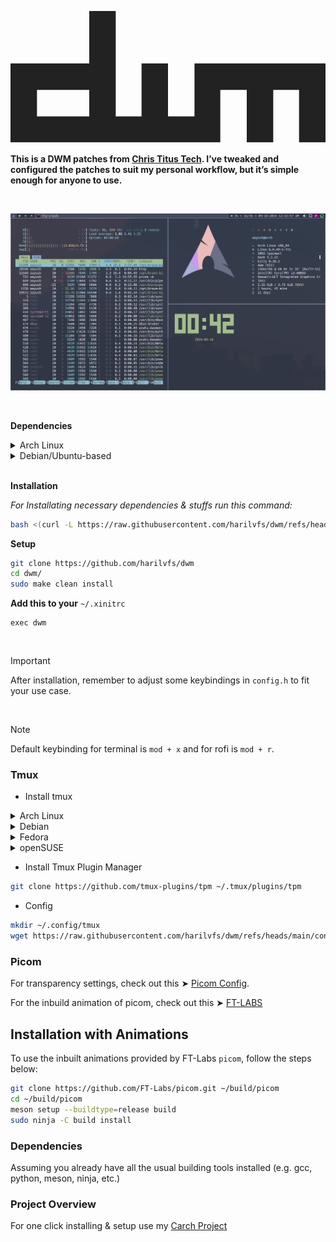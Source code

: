 <p align="center">
  <img src="https://github.com/harilvfs/assets/blob/main/dwm/Dwm.svg.png" alt="Terminal">
</p>

<strong>**This is a DWM patches from [Chris Titus Tech](https://github.com/ChrisTitusTech/dwm-titus). I’ve tweaked and configured the patches to suit my personal workflow, but it’s simple enough for anyone to use.** </strong>

<br>
  
![Terminal](https://github.com/harilvfs/assets/blob/main/dwm/dwm.png)

<br>

<strong>**Dependencies** </strong>

<details>
  <summary>Arch Linux</summary>

```bash
sudo pacman -S --needed base-devel git libx11 libxcb libxinerama libxft imlib2 meson ninja
```

</details> <details> <summary>Debian/Ubuntu-based</summary>

```bash
sudo apt install build-essential git libx11-dev libx11-xcb-dev libxcb-res0-dev libxinerama-dev libxft-dev libimlib2-dev meson ninja-build
```
</details>

<br>

<strong>**Installation** </strong>

*For Installating necessary dependencies & stuffs run this command:*
```bash
bash <(curl -L https://raw.githubusercontent.com/harilvfs/dwm/refs/heads/main/setup.sh)
```

<strong>**Setup** </strong>

```bash
git clone https://github.com/harilvfs/dwm
cd dwm/
sudo make clean install
```

**Add this to your** `~/.xinitrc`

```
exec dwm
```

<br>

> [!IMPORTANT]
> After installation, remember to adjust some keybindings in `config.h` to fit your use case.

<br>

> [!NOTE]
> Default keybinding for terminal is `mod + x` and for rofi is `mod + r`.

### Tmux

- Install tmux

<details>
  <summary>Arch Linux</summary>
```bash
sudo pacman -S tmux
```

</details>

<details>
  <summary>Debian</summary>
```bash
sudo apt install tmux
```

</details>

<details>
  <summary>Fedora</summary>
```bash
sudo dnf install tmux
```

</details>

<details>
  <summary>openSUSE</summary>
```bash
sudo zypper install tmux
```

</details>

- Install Tmux Plugin Manager 
```bash
git clone https://github.com/tmux-plugins/tpm ~/.tmux/plugins/tpm
```

- Config
```bash
mkdir ~/.config/tmux
wget https://raw.githubusercontent.com/harilvfs/dwm/refs/heads/main/config/tmux/tmux.conf ~/.config/tmux/
```

### Picom

For transparency settings, check out this ➤ [Picom Config](https://raw.githubusercontent.com/harilvfs/i3wmdotfiles/main/picom/picom.conf).

For the inbuild animation of picom, check out this ➤ [FT-LABS](https://github.com/FT-Labs/picom)

## Installation with Animations

To use the inbuilt animations provided by FT-Labs `picom`, follow the steps below:

```bash
git clone https://github.com/FT-Labs/picom.git ~/build/picom
cd ~/build/picom
meson setup --buildtype=release build
sudo ninja -C build install
```
### Dependencies

Assuming you already have all the usual building tools installed (e.g. gcc, python, meson, ninja, etc.)

### Project Overview
For one click installing & setup use my [Carch Project](https://github.com/harilvfs/carch)
